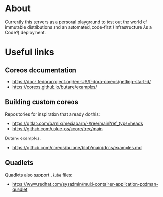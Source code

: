 # About

Currently this servers as a personal playground to test out the world
of immutable distributions and an automated,
code-first (Infrastructure As a Code?) deployment.

# Useful links

## Coreos documentation

- https://docs.fedoraproject.org/en-US/fedora-coreos/getting-started/
- https://coreos.github.io/butane/examples/

## Building custom coreos

Repositories for inspiration that already do this:

- https://gitlab.com/barnix/mediabarn/-/tree/main?ref_type=heads
- https://github.com/ublue-os/ucore/tree/main

Butane examples:

- https://github.com/coreos/butane/blob/main/docs/examples.md

## Quadlets

Quadlets also support `.kube` files:

- https://www.redhat.com/sysadmin/multi-container-application-podman-quadlet
